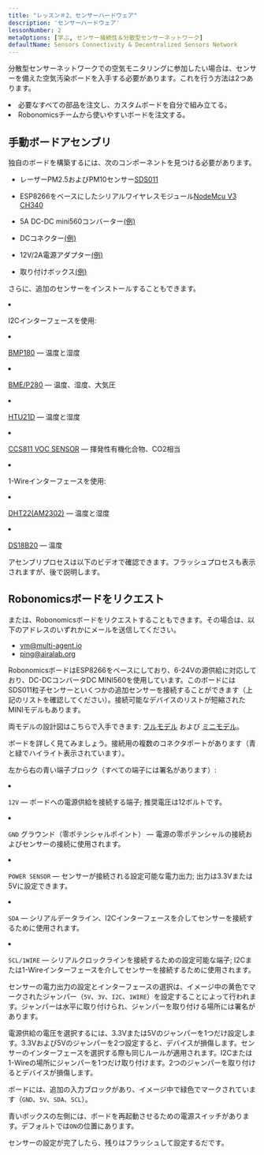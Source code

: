 ```yaml
---
title: "レッスン＃2、センサーハードウェア"
description: 'センサーハードウェア'
lessonNumber: 2
metaOptions: [学ぶ, センサー接続性＆分散型センサーネットワーク]
defaultName: Sensors Connectivity & Decentralized Sensors Network
---
```


分散型センサーネットワークでの空気モニタリングに参加したい場合は、センサーを備えた空気汚染ボードを入手する必要があります。これを行う方法は2つあります。

<List>

<li>必要なすべての部品を注文し、カスタムボードを自分で組み立てる。</li>
<li>Robonomicsチームから使いやすいボードを注文する。</li>

</List>

## 手動ボードアセンブリ

独自のボードを構築するには、次のコンポーネントを見つける必要があります。

- レーザーPM2.5およびPM10センサー[SDS011](https://www.amazon.com/SDS011-Quality-Detection-Conditioning-Monitor/dp/B07FSDMRR5)

- ESP8266をベースにしたシリアルワイヤレスモジュール[NodeMcu V3 CH340](https://www.amazon.com/ACEIRMC-Wireless-Development-Compatible-MicroPython/dp/B092ZCG2X2)

- 5A DC-DC mini560コンバーター[(例)](https://www.amazon.com/Alinan-Efficiency-Converter-Regulator-Stabilized/dp/B09W8P1QNM)

- DCコネクター[(例)](https://www.amazon.com/CenryKay-DC-099-Threaded-接続or-Adapter/dp/B08CMMQMP6?th=1)

- 12V/2А電源アダプター[(例)](https://www.amazon.com/TMEZON-Power-Adapter-Supply-2-1mm/dp/B00Q2E5IXW)

- 取り付けボックス[(例)](https://www.amazon.com/LeMotech-Dustproof-Waterproof-Electrical-300mmx250mmx120mm/dp/B075DHT7X2/ref=sxin_18_ac_d_mf_brs?ac_md=7-4-TGVNb3RlY2g%3D-ac_d_mf_brs_brs&content-id=amzn1.sym.1ad31f34-ba12-4dca-be4b-f62f7f5bb10d%3Aamzn1.sym.1ad31f34-ba12-4dca-be4b-f62f7f5bb10d&crid=2ZDX87O7MINYG&cv_ct_cx=junction+box+plastic&keywords=junction+box+plastic&pd_rd_i=B075DHT7X2&pd_rd_r=2bbd50d4-9ef9-4fa1-a1a2-e55c482bce49&pd_rd_w=EcHLy&pd_rd_wg=z42mC&pf_rd_p=1ad31f34-ba12-4dca-be4b-f62f7f5bb10d&pf_rd_r=WDAX58YZKG6YKZ70X5QE&qid=1676642125&sprefix=Junction+Box%2Caps%2C451&sr=1-4-8b2f235a-dddf-4202-bbb9-592393927392)

さらに、追加のセンサーをインストールすることもできます。

<List  type="numbers">

<li>

I2Cインターフェースを使用:

<List>

<li>

[BMP180](https://cdn-shop.adafruit.com/datasheets/BST-BMP180-DS000-09.pdf) — 温度と湿度

</li>

<li>

[BME/P280](https://www.mouser.com/datasheet/2/783/BST-BME280-DS002-1509607.pdf) — 温度、湿度、大気圧

</li>

<li>

[HTU21D](https://eu.mouser.com/ProductDetail/Measurement-Specialties/HTU21D?qs=tx5doIiTu8oixw1WN5Uy8A%3D%3D) — 温度と湿度

</li>

<li>

[CCS811 VOC SENSOR](https://www.sciosense.com/wp-content/uploads/documents/Application-Note-Baseline-Save-and-Restore-on-CCS811.pdf) — 揮発性有機化合物、CO2相当

</li>

</List>

</li>

<li>

1-Wireインターフェースを使用:

<List>

<li>

[DHT22(AM2302)](https://files.seeedstudio.com/wiki/Grove-Temperature_and_Humidity_Sensor_Pro/res/AM2302-EN.pdf) — 温度と湿度

</li>

<li>

[DS18B20](https://cdn.sparkfun.com/datasheets/Sensors/Temp/DS18B20.pdf) — 温度

</li>

</List>

</li>

</List>

アセンブリプロセスは以下のビデオで確認できます。フラッシュプロセスも表示されますが、後で説明します。

<RoboAcademyYoutube link="https://www.youtube.com/watch?v=OdTd1sacCso" />

## Robonomicsボードをリクエスト

または、Robonomicsボードをリクエストすることもできます。その場合は、以下のアドレスのいずれかにメールを送信してください。

- vm@multi-agent.io
- ping@airalab.org

RobonomicsボードはESP8266をベースにしており、6-24Vの源供給に対応しており、DC-DCコンバータDC MINI560を使用しています。このボードにはSDS011粒子センサーといくつかの追加センサーを接続することができます（上記のリストを確認してください）。接続可能なデバイスのリストが短縮されたMINIモデルもあります。

<LessonImages figure figureCaption="Full model of Robonomics board" src="sensors-connectivity-course/lesson-2-1.png" alt="Full model of Robonomics board"/>

<LessonImages  figure figureCaption="Mini model of Robonomics board" src="sensors-connectivity-course/lesson-2-2.png" alt="Mini model of Robonomics board"/>

両モデルの設計図はこちらで入手できます: [フルモデル](https://oshwlab.com/ludovich88/aira_sensor_rev0-1) および [ミニモデル](https://oshwlab.com/ludovich88/aira_sensor_d1_mini)。

ボードを詳しく見てみましょう。接続用の複数のコネクタポートがあります（青と緑でハイライト表示されています）。

<LessonImages imageClasses="mb" src="sensors-connectivity-course/lesson-2-3.png" alt="Full model of Robonomics board"/>

左から右の青い端子ブロック（すべての端子には署名があります）:

<List>
  <li class="flex">

  <code>12V</code> — ボードへの電源供給を接続する端子; 推奨電圧は12ボルトです。

  </li>

  <li class="flex">

  <code>GND</code> グラウンド（零ポテンシャルポイント） — 電源の零ポテンシャルの接続およびセンサーの接続に使用されます。

  </li>

  <li class="flex">

  <code>POWER SENSOR</code> — センサーが接続される設定可能な電力出力; 出力は3.3Vまたは5Vに設定できます。

  </li>

  <li class="flex">

  <code>SDA</code> — シリアルデータライン、I2Cインターフェースを介してセンサーを接続するために使用されます。

  </li>

  <li class="flex">

  <code>SCL/1WIRE</code> — シリアルクロックラインを接続するための設定可能な端子; I2Cまたは1-Wireインターフェースを介してセンサーを接続するために使用されます。

  </li>
</List>

センサーの電力出力の設定とインターフェースの選択は、イメージ中の黄色でマークされたジャンパー（`5V`、`3V`、`I2C`、`1WIRE`）を設定することによって行われます。ジャンパーは水平に取り付けられ、ジャンパーを取り付ける場所には署名があります。


<RoboAcademyNote type="warning" title="WARNING">
電源供給の電圧を選択するには、3.3Vまたは5Vのジャンパーを1つだけ設定します。3.3Vおよび5Vのジャンパーを2つ設定すると、デバイスが損傷します。センサーのインターフェースを選択する際も同じルールが適用されます。I2Cまたは1-Wireの場所にジャンパーを1つだけ取り付けます。2つのジャンパーを取り付けるとデバイスが損傷します。
</RoboAcademyNote>

ボードには、追加の入力ブロックがあり、イメージ中で緑色でマークされています（`GND`、`5V`、`SDA`、`SCL`）。

青いボックスの左側には、ボードを再起動させるための電源スイッチがあります。デフォルトでは`ON`の位置にあります。

センサーの設定が完了したら、残りはフラッシュして設定するだです。
